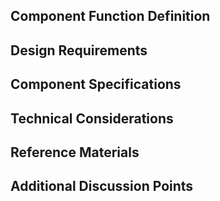 ## Component Function Definition
<!-- Please describe the main functions and use cases of this component. -->

## Design Requirements
<!-- If there are any design requirements specific to the component, please specify them. -->

## Component Specifications
<!-- Freely write the interface provided by the component and example usage code. -->

## Technical Considerations
<!-- If there are any technical considerations or topics that need to be discussed for the implementation of the component, please specify them. -->

## Reference Materials
<!-- If there are any reference materials that can help with the implementation of the component, please attach them. -->

## Additional Discussion Points
<!-- If there are any additional points to be aware of, please specify them. -->
